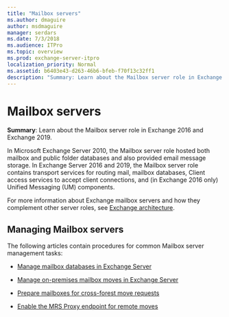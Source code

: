 ```yaml
---
title: "Mailbox servers"
ms.author: dmaguire
author: msdmaguire
manager: serdars
ms.date: 7/3/2018
ms.audience: ITPro
ms.topic: overview
ms.prod: exchange-server-itpro
localization_priority: Normal
ms.assetid: b6403e43-d263-46b6-bfeb-f70f13c32ff1
description: "Summary: Learn about the Mailbox server role in Exchange Server"
---
```


# Mailbox servers

 **Summary**: Learn about the Mailbox server role in Exchange 2016 and Exchange 2019.
  
In Microsoft Exchange Server 2010, the Mailbox server role hosted both mailbox and public folder databases and also provided email message storage. In Exchange Server 2016 and 2019, the Mailbox server role contains transport services for routing mail, mailbox databases, Client access services to accept client connections, and (in Exchange 2016 only) Unified Messaging (UM) components.
  
For more information about Exchange mailbox servers and how they complement other server roles, see [Exchange architecture](../../architecture/architecture.md).
  
## Managing Mailbox servers

The following articles contain procedures for common Mailbox server management tasks:
  
- [Manage mailbox databases in Exchange Server](manage-databases.md)
    
- [Manage on-premises mailbox moves in Exchange Server](manage-mailbox-moves.md)
    
- [Prepare mailboxes for cross-forest move requests](prep-mailboxes-for-cross-forest-moves.md)
    
- [Enable the MRS Proxy endpoint for remote moves](mrs-proxy-endpoint.md)
    

